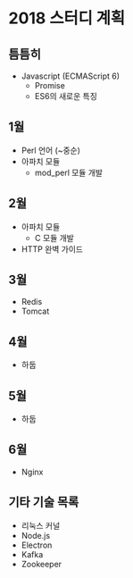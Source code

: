 # 2018 스터디 계획

## 틈틈히
* Javascript (ECMAScript 6)
  * Promise
  * ES6의 새로운 특징

## 1월
* Perl 언어 (~중순)
* 아파치 모듈
  * mod_perl 모듈 개발

## 2월
* 아파치 모듈
  * C 모듈 개발
* HTTP 완벽 가이드

## 3월
* Redis
* Tomcat

## 4월
* 하둡

## 5월
* 하둡

## 6월
* Nginx


## 기타 기술 목록
* 리눅스 커널
* Node.js
* Electron
* Kafka
* Zookeeper

